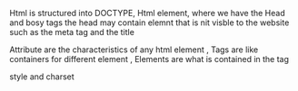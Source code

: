 Html is structured into DOCTYPE, Html element, where we have the Head and bosy tags the head may contain elemnt that is nit visble to the website such as the meta tag and the title

Attribute are the characteristics of any html element , Tags are like containers for different element , Elements are what is contained in the tag 


style and charset